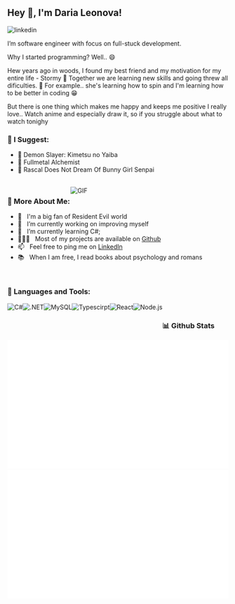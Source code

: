 ## Hey 👋, I'm Daria Leonova!
<a href='https://www.linkedin.com/in/darja-leonova-321927227/'><img align='left' alt="linkedin" src="https://raw.githubusercontent.com/rahul-jha98/rahul-jha98/561d474902b59c7429ec22bb73e225696c27b202/assets/linkedin.svg" height='18px'/></a>
<br/>

I’m software engineer with focus on full-stuck development.

Why I started programming? Well.. 😄

Hew years ago in woods, I found my best friend and my motivation for my entire life - Stormy 🐾
Together we are learning new skills and going threw all dificulties. 🥰
For example.. she's learning how to spin and I'm learning how to be better in coding 😁

But there is one thing which makes me happy and keeps me positive
I really love.. 
Watch anime and especially draw it, so if you struggle about what to watch tonighy 

### 🧐 I Suggest:

- 👿 Demon Slayer: Kimetsu no Yaiba
- 🤘 Fullmetal Alchemist
- 🐰 Rascal Does Not Dream Of Bunny Girl Senpai
<br/>


<img align="right" alt="GIF" src="http://pa1.narvii.com/6410/3698e96a51807334ae816bf1bd195221a17711e2_00.gif" width="360px"/>
  
### 🧐 More About Me:

- 👾 &nbsp; I'm a big fan of Resident Evil world
- 🔭 &nbsp; I’m currently working on improving myself
- 🌱 &nbsp; I’m currently learning C#; 
- 👨🏻‍💻 &nbsp; Most of my projects are available on [Github](https://github.com/DarjaLeonova?tab=repositories)
- 📫 &nbsp; Feel free to ping me on [LinkedIn](https://www.linkedin.com/in/darja-leonova-321927227/)
- 📚 &nbsp; When I am free, I read books about psychology and romans
<br>

### 🔨 Languages and Tools:

<a href="https://learn.microsoft.com/de-de/windows/images/csharp-logo.png" target="_blank"><img align="left" alt="C#" height ="42px" src="https://learn.microsoft.com/de-de/windows/images/csharp-logo.png"></a>

<a href="https://www.vectorlogo.zone/logos/dotnet/dotnet-icon.svg" target="_blank"><img align="left" alt=".NET" height ="42px" src="https://www.vectorlogo.zone/logos/dotnet/dotnet-icon.svg"></a>

<a href="https://www.vectorlogo.zone/logos/mysql/mysql-ar21.svg" target="_blank"><img align="left" alt="MySQL" height ="42px" src="https://www.vectorlogo.zone/logos/mysql/mysql-ar21.svg"></a>


<a href="https://www.typescriptlang.org/" target="_blank"><img align="left" alt="Typescirpt" height ="42px" src="https://raw.githubusercontent.com/rahul-jha98/github_readme_icons/main/language_and_tools/square/typescript/typescript.svg"></a>
<a href="https://reactjs.org/" target="_blank"> <img align="left" alt="React" height ="42px" src="https://raw.githubusercontent.com/rahul-jha98/github_readme_icons/main/language_and_tools/square/react/react.svg"></a>
<a href="https://nodejs.org" target="_blank"><img align="left" alt="Node.js" height ="42px" src="https://raw.githubusercontent.com/rahul-jha98/github_readme_icons/main/language_and_tools/square/node/node.svg"></a>

<br>

### 📊 Github Stats
<a href='https://github.com/rahul-jha98/github-stats-transparent'>

![Stats Overview](https://github.com/DarjaLeonova/github-stats-transparent/blob/output/generated/overview.svg)
![Most Used Languages](https://github.com/DarjaLeonova/github-stats-transparent/blob/output/generated/languages.svg)
  
<br>
<!--
### 🛠️ My Projects
<a href="https://github.com/DarjaLeonova/FlightPlanner-WebApp" target="_blank"> <img alt="artistify" src="https://icon2.cleanpng.com/20180227/hrq/kisspng-material-pattern-global-flight-5a9626a48aa3a3.2338814515197897325679.jpg" height="68" align="left"> </a>
-->
